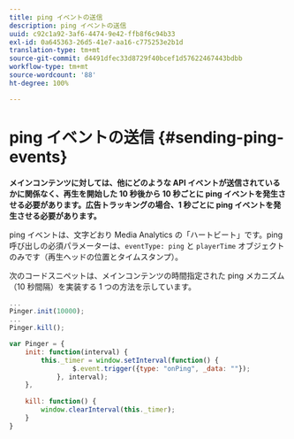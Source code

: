 ```yaml
---
title: ping イベントの送信
description: ping イベントの送信
uuid: c92c1a92-3af6-4474-9e42-ffb8f6c94b33
exl-id: 0a645363-26d5-41e7-aa16-c775253e2b1d
translation-type: tm+mt
source-git-commit: d4491dfec33d8729f40bcef1d57622467443bdbb
workflow-type: tm+mt
source-wordcount: '88'
ht-degree: 100%

---
```


# ping イベントの送信 {#sending-ping-events}

**メインコンテンツに対しては、他にどのような API イベントが送信されているかに関係なく、再生を開始した 10 秒後から 10 秒ごとに ping イベントを発生させる必要があります。広告トラッキングの場合、1 秒ごとに ping イベントを発生させる必要があります。**

ping イベントは、文字どおり Media Analytics の「ハートビート」です。ping 呼び出しの必須パラメーターは、`eventType: ping` と `playerTime` オブジェクトのみです（再生ヘッドの位置とタイムスタンプ）。

次のコードスニペットは、メインコンテンツの時間指定された ping メカニズム（10 秒間隔）を実装する 1 つの方法を示しています。

```js
... 
Pinger.init(10000); 
... 
Pinger.kill();

var Pinger = { 
    init: function(interval) { 
        this._timer = window.setInterval(function() { 
                $.event.trigger({type: "onPing", _data: ""}); 
            }, interval); 
    }, 
     
    kill: function() { 
        window.clearInterval(this._timer); 
    } 
}
```
